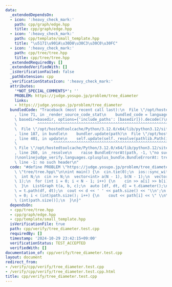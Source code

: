 ```yaml
---
data:
  _extendedDependsOn:
  - icon: ':heavy_check_mark:'
    path: cpp/graph/edge.hpp
    title: cpp/graph/edge.hpp
  - icon: ':heavy_check_mark:'
    path: cpp/template/small_template.hpp
    title: "\u5171\u901A\u30D8\u30C3\u30C0\u30FC"
  - icon: ':heavy_check_mark:'
    path: cpp/tree/tree.hpp
    title: cpp/tree/tree.hpp
  _extendedRequiredBy: []
  _extendedVerifiedWith: []
  _isVerificationFailed: false
  _pathExtension: cpp
  _verificationStatusIcon: ':heavy_check_mark:'
  attributes:
    '*NOT_SPECIAL_COMMENTS*': ''
    PROBLEM: https://judge.yosupo.jp/problem/tree_diameter
    links:
    - https://judge.yosupo.jp/problem/tree_diameter
  bundledCode: "Traceback (most recent call last):\n  File \"/opt/hostedtoolcache/Python/3.12.0/x64/lib/python3.12/site-packages/onlinejudge_verify/documentation/build.py\"\
    , line 71, in _render_source_code_stat\n    bundled_code = language.bundle(stat.path,\
    \ basedir=basedir, options={'include_paths': [basedir]}).decode()\n          \
    \         ^^^^^^^^^^^^^^^^^^^^^^^^^^^^^^^^^^^^^^^^^^^^^^^^^^^^^^^^^^^^^^^^^^^^^^^^^^^^^^^^^\n\
    \  File \"/opt/hostedtoolcache/Python/3.12.0/x64/lib/python3.12/site-packages/onlinejudge_verify/languages/cplusplus.py\"\
    , line 187, in bundle\n    bundler.update(path)\n  File \"/opt/hostedtoolcache/Python/3.12.0/x64/lib/python3.12/site-packages/onlinejudge_verify/languages/cplusplus_bundle.py\"\
    , line 401, in update\n    self.update(self._resolve(pathlib.Path(included), included_from=path))\n\
    \                ^^^^^^^^^^^^^^^^^^^^^^^^^^^^^^^^^^^^^^^^^^^^^^^^^^^^^^^^^\n \
    \ File \"/opt/hostedtoolcache/Python/3.12.0/x64/lib/python3.12/site-packages/onlinejudge_verify/languages/cplusplus_bundle.py\"\
    , line 260, in _resolve\n    raise BundleErrorAt(path, -1, \"no such header\"\
    )\nonlinejudge_verify.languages.cplusplus_bundle.BundleErrorAt: tree/tree.hpp:\
    \ line -1: no such header\n"
  code: "#define PROBLEM \"https://judge.yosupo.jp/problem/tree_diameter\"\n#include\
    \ \"tree/tree.hpp\"\n\nint main() {\n  cin.tie(0);\n  ios::sync_with_stdio(false);\n\
    \  int N;\n  cin >> N;\n  vector<int> a(N - 1), b(N - 1);\n  vector<ll> c(N -\
    \ 1);\n  for (int i = 0; i < N - 1; i++) {\n    cin >> a[i] >> b[i] >> c[i];\n\
    \  }\n  ListGraph t(a, b, c);\n  auto [df, dt, d] = t.diameter();\n  auto path\
    \ = t.path(df, dt);\n  cout << d << ' ' << path.size() << '\\n';\n  for (int i\
    \ = 0; i < (int)path.size(); i++) {\n    cout << path[i] << \" \\n\"[i + 1 ==\
    \ (int)path.size()];\n  }\n}"
  dependsOn:
  - cpp/tree/tree.hpp
  - cpp/graph/edge.hpp
  - cpp/template/small_template.hpp
  isVerificationFile: true
  path: cpp/verify/tree_diameter.test.cpp
  requiredBy: []
  timestamp: '2024-10-29 23:42:15+09:00'
  verificationStatus: TEST_ACCEPTED
  verifiedWith: []
documentation_of: cpp/verify/tree_diameter.test.cpp
layout: document
redirect_from:
- /verify/cpp/verify/tree_diameter.test.cpp
- /verify/cpp/verify/tree_diameter.test.cpp.html
title: cpp/verify/tree_diameter.test.cpp
---
```

